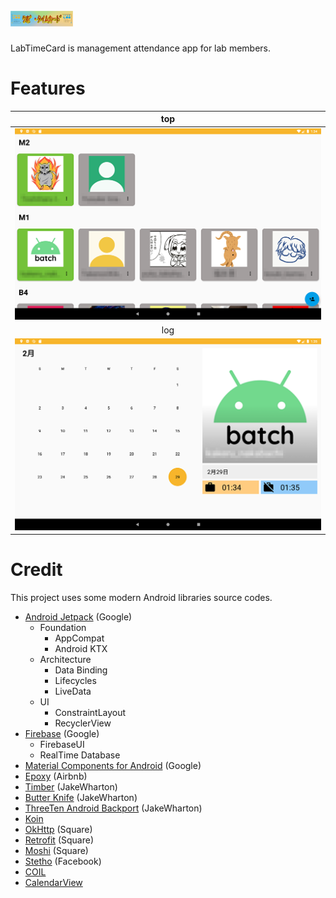 # <img src ="arts/header.png" width="100"> 
LabTimeCard is management attendance app for lab members.  

# Features
| top |
| :---: |
| <img src ="arts/home.png" width="700"> |
| log |
| <img src ="arts/calendar.png" width="700"> |

# Credit
This project uses some modern Android libraries source codes.

* [Android Jetpack](https://developer.android.com/jetpack/) (Google)
  * Foundation
    * AppCompat
    * Android KTX
  * Architecture
    * Data Binding
    * Lifecycles
    * LiveData
  * UI
    * ConstraintLayout
    * RecyclerView
* [Firebase](https://firebase.google.com/) (Google)
  * FirebaseUI
  * RealTime Database
* [Material Components for Android](https://github.com/material-components/material-components-android) (Google)
* [Epoxy](https://github.com/airbnb/epoxy) (Airbnb)
* [Timber](https://github.com/JakeWharton/timber) (JakeWharton)
* [Butter Knife](https://github.com/JakeWharton/butterknife) (JakeWharton)
* [ThreeTen Android Backport](https://github.com/JakeWharton/ThreeTenABP) (JakeWharton)
* [Koin](https://insert-koin.io/)
* [OkHttp](https://github.com/square/okhttp) (Square)
* [Retrofit](https://github.com/square/retrofit) (Square)
* [Moshi](https://github.com/square/moshi) (Square)
* [Stetho](https://github.com/facebook/stetho) (Facebook)
* [COIL](https://github.com/coil-kt/coil)
* [CalendarView](https://github.com/kizitonwose/CalendarView)

